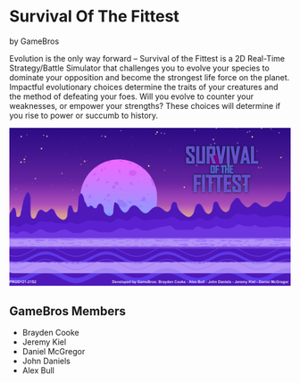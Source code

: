 # Survival Of The Fittest
by GameBros

Evolution is the only way forward – Survival of the Fittest is a 2D Real-Time Strategy/Battle Simulator that challenges you to evolve your species to dominate your opposition and become the strongest life force on the planet. Impactful evolutionary choices determine the traits of your creatures and the method of defeating your foes. Will you evolve to counter your weaknesses, or empower your strengths? These choices will determine if you rise to power or succumb to history.

![Title Cover](Assets/Resources/Sprites/Covers/title_screen.png)

## GameBros Members
- Brayden Cooke
- Jeremy Kiel
- Daniel McGregor
- John Daniels
- Alex Bull